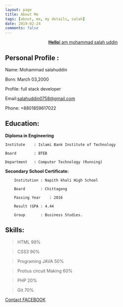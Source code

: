 ```yaml
---
layout: page
title: About Me
tags: [about, me, my details, salah]
date: 2019-02-24
comments: false
---
```

    
<center><a href="https://github.com/salahuddinjony"><b>Hello</b>I am mohammad salah uddin</a></center>

## Personal Profile :

Name: Mohammad salahuddin

Born: March 03,2000

Profile: full stack developer

Email:salahuddin0758@gmail.com

Phone: +8801859617022

## Education:

**Diploma in Engineering**
```
Institute	 : Islami Bank Institute of Technology

Board		 : BTEB

Department	 : Computer Technology (Running)
```
**Secondary School Certificate:**

		Institution	: Napith khali High School
        
		Board		: Chittagong
        
		Passing Year	: 2016
        
		Result (GPA	: 4.44
        
		Group		: Business Studies.
        
## Skills:

> HTML 99%

> CSS3 90%

> Programing JAVA 50%

> Protius circuit Making 60%

> PHP 20%

> Git 70%

 
[Contact FACEBOOK](https://www.facebook.com/profile.php?id=100007519157769)
